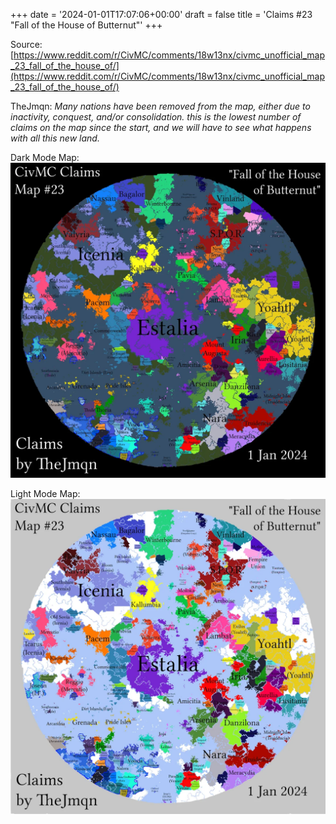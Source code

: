 +++
date = '2024-01-01T17:07:06+00:00'
draft = false
title = 'Claims #23 "Fall of the House of Butternut"'
+++

Source: [https://www.reddit.com/r/CivMC/comments/18w13nx/civmc_unofficial_map_23_fall_of_the_house_of/](https://www.reddit.com/r/CivMC/comments/18w13nx/civmc_unofficial_map_23_fall_of_the_house_of/)

TheJmqn: *Many nations have been removed from the map, either due to inactivity, conquest, and/or consolidation. this is the lowest number of claims on the map since the start, and we will have to see what happens with all this new land.*

Dark Mode Map:
[![Claims #23](https://raw.githubusercontent.com/CivMC-Map-Archive/civmc-map-archive.github.io/refs/heads/main/public/images/CivMC-Claims-23.webp)](https://raw.githubusercontent.com/CivMC-Map-Archive/civmc-map-archive.github.io/refs/heads/main/public/images/CivMC-Claims-23.webp)

Light Mode Map:
[![Claims #23 Light](https://raw.githubusercontent.com/CivMC-Map-Archive/civmc-map-archive.github.io/refs/heads/main/public/images/CivMC-Claims-23-Light.webp)](https://raw.githubusercontent.com/CivMC-Map-Archive/civmc-map-archive.github.io/refs/heads/main/public/images/CivMC-Claims-23-Light.webp)
